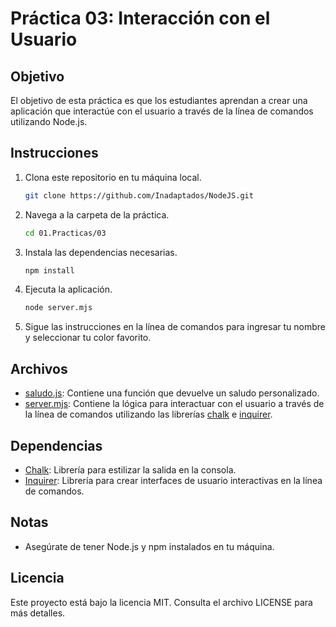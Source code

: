# Práctica 03: Interacción con el Usuario

## Objetivo

El objetivo de esta práctica es que los estudiantes aprendan a crear una aplicación que interactúe con el usuario a través de la línea de comandos utilizando Node.js.

## Instrucciones

1. Clona este repositorio en tu máquina local.
    ```sh
    git clone https://github.com/Inadaptados/NodeJS.git
    ```

2. Navega a la carpeta de la práctica.
    ```sh
    cd 01.Practicas/03
    ```

3. Instala las dependencias necesarias.
    ```sh
    npm install
    ```

4. Ejecuta la aplicación.
    ```sh
    node server.mjs
    ```

5. Sigue las instrucciones en la línea de comandos para ingresar tu nombre y seleccionar tu color favorito.

## Archivos

- [saludo.js](http://_vscodecontentref_/3): Contiene una función que devuelve un saludo personalizado.
- [server.mjs](http://_vscodecontentref_/4): Contiene la lógica para interactuar con el usuario a través de la línea de comandos utilizando las librerías [chalk](http://_vscodecontentref_/5) e [inquirer](http://_vscodecontentref_/6).

## Dependencias

- [Chalk](https://www.npmjs.com/package/chalk): Librería para estilizar la salida en la consola.
- [Inquirer](https://www.npmjs.com/package/inquirer): Librería para crear interfaces de usuario interactivas en la línea de comandos.

## Notas

- Asegúrate de tener Node.js y npm instalados en tu máquina.

## Licencia

Este proyecto está bajo la licencia MIT. Consulta el archivo LICENSE para más detalles.